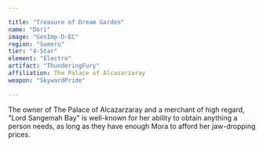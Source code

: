 ```yaml
---

title: "Treasure of Dream Garden"
name: "Dori"
image: "GenImp-D-EC"
region: "Sumeru"
tier: "4-Star"
element: "Electro"
artifact: "ThunderingFury"
affiliation: The Palace of Alcazarzaray
weapon: "SkywardPride"

---
```


The owner of The Palace of Alcazarzaray and a merchant of high regard, "Lord Sangemah Bay" is well-known for her ability to obtain anything a person needs, as long as they have enough Mora to afford her jaw-dropping prices.